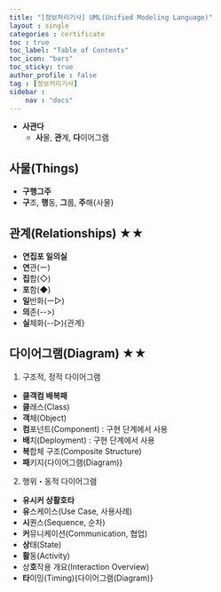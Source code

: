```yaml
---
title: "[정보처리기사] UML(Unified Modeling Language)"
layout : single
categories : certificate
toc : true
toc_label: "Table of Contents"
toc_icon: "bars"
toc_sticky: true
author_profile : false
tag : [정보처리기사]
sidebar :
    nav : "docs"
---
```


- **사관다**
  - **사**물, **관**계, **다**이어그램

## **사**물(Things)
- **구행그주**
- **구**조, **행**동, **그**룹, **주**해{사물}

## 관계(Relationships) ★★
- **연집포 일의실**
- **연**관(ー)
- **집**합(◇)
- **포**함(◆)
- **일**반화(ー▷)
- **의**존(-->)
- **실**체화(--▷){관계}

## 다이어그램(Diagram) ★★
1. 구조적, 정적 다이어그램
- **클객컴 배복패**
- **클**래스(Class)
- **객**체(Object)
- **컴**포넌트(Component) : 구현 단계에서 사용
- **배**치(Deployment) : 구현 단계에서 사용
- **복**합체 구조(Composite Structure)
- **패**키지{다이어그램(Diagram)}

2. 행위・동적 다이어그램
- **유시커 상활호타**
- **유**스케이스(Use Case, 사용사례)
- **시**퀀스(Sequence, 순차)
- **커**뮤니케이션(Communication, 협업)
- **상**태(State)
- **활**동(Activity)
- 상**호**작용 개요(Interaction Overview)
- **타**이밍(Timing){다이어그램(Diagram)}